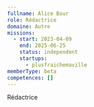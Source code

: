 ```yaml
---
fullname: Alice Bour
role: Rédactrice
domaine: Autre
missions:
  - start: 2023-04-09
    end: 2025-06-25
    status: independent
    startups:
      - plusfraichemaville
memberType: beta
competences: []
---
```

Rédactrice
